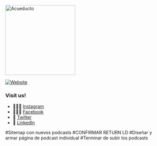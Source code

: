 <p align="left">
  <a href="https://acueducto.studio/" target='_blank'>
    <img alt="Acueducto" src="https://acueducto.studio/signatures/logostroke.svg" width="220">
  </a>
</p>

[![Website](https://img.shields.io/website-up-down-green-red/https/shields.io.svg?label=acueducto-website)](https://acueducto.studio)

### Visit us!

- 🤹🏻‍♂️ [Instagram](https://www.instagram.com/acueducto.studio/)
- 🙋🏻‍♀️ [Facebook](https://www.facebook.com/acueducto.studio/)
- 🦜 [Twitter](https://twitter.com/acueductostudio)
- 🔌 [LinkedIn](https://www.linkedin.com/company/acueductostudio/)

#Sitemap con nuevos podcasts
#CONFIRMAR RETURN LD
#Diseñar y armar página de podcast individual
#Terminar de subir los podcasts
